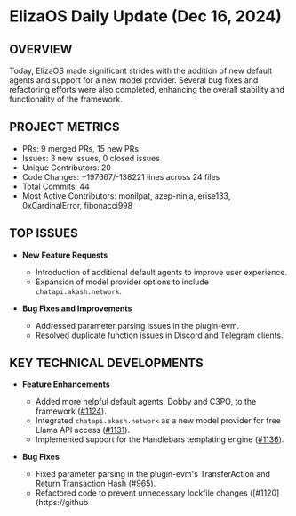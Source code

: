 # ElizaOS Daily Update (Dec 16, 2024)

## OVERVIEW 
Today, ElizaOS made significant strides with the addition of new default agents and support for a new model provider. Several bug fixes and refactoring efforts were also completed, enhancing the overall stability and functionality of the framework.

## PROJECT METRICS
- PRs: 9 merged PRs, 15 new PRs
- Issues: 3 new issues, 0 closed issues
- Unique Contributors: 20
- Code Changes: +197667/-138221 lines across 24 files
- Total Commits: 44
- Most Active Contributors: monilpat, azep-ninja, erise133, 0xCardinalError, fibonacci998

## TOP ISSUES
- **New Feature Requests**
  - Introduction of additional default agents to improve user experience.
  - Expansion of model provider options to include `chatapi.akash.network`.

- **Bug Fixes and Improvements**
  - Addressed parameter parsing issues in the plugin-evm.
  - Resolved duplicate function issues in Discord and Telegram clients.

## KEY TECHNICAL DEVELOPMENTS
- **Feature Enhancements**
  - Added more helpful default agents, Dobby and C3PO, to the framework ([#1124](https://github.com/elizaos/eliza/pull/1124)).
  - Integrated `chatapi.akash.network` as a new model provider for free Llama API access ([#1131](https://github.com/elizaos/eliza/pull/1131)).
  - Implemented support for the Handlebars templating engine ([#1136](https://github.com/elizaos/eliza/pull/1136)).

- **Bug Fixes**
  - Fixed parameter parsing in the plugin-evm's TransferAction and Return Transaction Hash ([#965](https://github.com/elizaos/eliza/pull/965)).
  - Refactored code to prevent unnecessary lockfile changes ([#1120](https://github